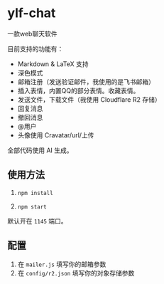 # ylf-chat

一款web聊天软件

目前支持的功能有：

* Markdown & LaTeX 支持
* 深色模式
* 邮箱注册（发送验证邮件，我使用的是飞书邮箱）
* 插入表情，内置QQ的部分表情。收藏表情。
* 发送文件，下载文件（我使用 Cloudflare R2 存储）
* 回复消息
* 撤回消息
* @用户
* 头像使用 Cravatar/url/上传

全部代码使用 AI 生成。

## 使用方法

1. `npm install`

2. `npm start`

默认开在 `1145` 端口。

## 配置

1. 在 `mailer.js` 填写你的邮箱参数
2. 在 `config/r2.json` 填写你的对象存储参数
